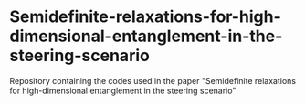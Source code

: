 # Semidefinite-relaxations-for-high-dimensional-entanglement-in-the-steering-scenario
Repository containing the codes used in the paper "Semidefinite relaxations for high-dimensional entanglement in the steering scenario"

